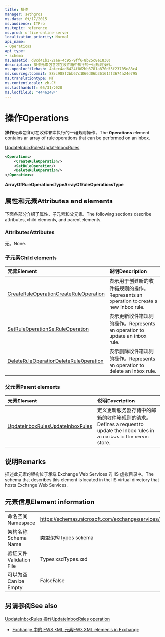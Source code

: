 ```yaml
---
title: 操作
manager: sethgros
ms.date: 09/17/2015
ms.audience: ITPro
ms.topic: reference
ms.prod: office-online-server
localization_priority: Normal
api_name:
- Operations
api_type:
- schema
ms.assetid: d8cd41b1-28ae-4c95-9ff6-8b25c8e18306
description: 操作元素包含可在收件箱中执行的一组规则操作。
ms.openlocfilehash: 4bbec4ad6424f802bb6781a870d65f23705e88c4
ms.sourcegitcommit: 88ec988f2bb67c1866d06b361615f3674a24e795
ms.translationtype: MT
ms.contentlocale: zh-CN
ms.lasthandoff: 05/31/2020
ms.locfileid: "44462484"
---
```

# <a name="operations"></a><span data-ttu-id="6cd5f-103">操作</span><span class="sxs-lookup"><span data-stu-id="6cd5f-103">Operations</span></span>

<span data-ttu-id="6cd5f-104">**操作**元素包含可在收件箱中执行的一组规则操作。</span><span class="sxs-lookup"><span data-stu-id="6cd5f-104">The **Operations** element contains an array of rule operations that can be performed on an Inbox.</span></span> 
  
[<span data-ttu-id="6cd5f-105">UpdateInboxRules</span><span class="sxs-lookup"><span data-stu-id="6cd5f-105">UpdateInboxRules</span></span>](updateinboxrules.md)
  
```XML
<Operations>
    <CreateRuleOperation/>
    <SetRuleOperation/>
    <DeleteRuleOperation/>
</Operations>
```

 <span data-ttu-id="6cd5f-106">**ArrayOfRuleOperationsType**</span><span class="sxs-lookup"><span data-stu-id="6cd5f-106">**ArrayOfRuleOperationsType**</span></span>
## <a name="attributes-and-elements"></a><span data-ttu-id="6cd5f-107">属性和元素</span><span class="sxs-lookup"><span data-stu-id="6cd5f-107">Attributes and elements</span></span>

<span data-ttu-id="6cd5f-108">下面各部分介绍了属性、子元素和父元素。</span><span class="sxs-lookup"><span data-stu-id="6cd5f-108">The following sections describe attributes, child elements, and parent elements.</span></span>
  
### <a name="attributes"></a><span data-ttu-id="6cd5f-109">Attributes</span><span class="sxs-lookup"><span data-stu-id="6cd5f-109">Attributes</span></span>

<span data-ttu-id="6cd5f-110">无。</span><span class="sxs-lookup"><span data-stu-id="6cd5f-110">None.</span></span>
  
### <a name="child-elements"></a><span data-ttu-id="6cd5f-111">子元素</span><span class="sxs-lookup"><span data-stu-id="6cd5f-111">Child elements</span></span>

|<span data-ttu-id="6cd5f-112">**元素**</span><span class="sxs-lookup"><span data-stu-id="6cd5f-112">**Element**</span></span>|<span data-ttu-id="6cd5f-113">**说明**</span><span class="sxs-lookup"><span data-stu-id="6cd5f-113">**Description**</span></span>|
|:-----|:-----|
|[<span data-ttu-id="6cd5f-114">CreateRuleOperation</span><span class="sxs-lookup"><span data-stu-id="6cd5f-114">CreateRuleOperation</span></span>](createruleoperation.md) <br/> |<span data-ttu-id="6cd5f-115">表示用于创建新的收件箱规则的操作。</span><span class="sxs-lookup"><span data-stu-id="6cd5f-115">Represents an operation to create a new Inbox rule.</span></span>  <br/> |
|[<span data-ttu-id="6cd5f-116">SetRuleOperation</span><span class="sxs-lookup"><span data-stu-id="6cd5f-116">SetRuleOperation</span></span>](setruleoperation.md) <br/> |<span data-ttu-id="6cd5f-117">表示更新收件箱规则的操作。</span><span class="sxs-lookup"><span data-stu-id="6cd5f-117">Represents an operation to update an Inbox rule.</span></span>  <br/> |
|[<span data-ttu-id="6cd5f-118">DeleteRuleOperation</span><span class="sxs-lookup"><span data-stu-id="6cd5f-118">DeleteRuleOperation</span></span>](deleteruleoperation.md) <br/> |<span data-ttu-id="6cd5f-119">表示删除收件箱规则的操作。</span><span class="sxs-lookup"><span data-stu-id="6cd5f-119">Represents an operation to delete an Inbox rule.</span></span>  <br/> |
   
### <a name="parent-elements"></a><span data-ttu-id="6cd5f-120">父元素</span><span class="sxs-lookup"><span data-stu-id="6cd5f-120">Parent elements</span></span>

|<span data-ttu-id="6cd5f-121">**元素**</span><span class="sxs-lookup"><span data-stu-id="6cd5f-121">**Element**</span></span>|<span data-ttu-id="6cd5f-122">**说明**</span><span class="sxs-lookup"><span data-stu-id="6cd5f-122">**Description**</span></span>|
|:-----|:-----|
|[<span data-ttu-id="6cd5f-123">UpdateInboxRules</span><span class="sxs-lookup"><span data-stu-id="6cd5f-123">UpdateInboxRules</span></span>](updateinboxrules.md) <br/> |<span data-ttu-id="6cd5f-124">定义更新服务器存储中的邮箱的收件箱规则的请求。</span><span class="sxs-lookup"><span data-stu-id="6cd5f-124">Defines a request to update the Inbox rules in a mailbox in the server store.</span></span>  <br/> |
   
## <a name="remarks"></a><span data-ttu-id="6cd5f-125">说明</span><span class="sxs-lookup"><span data-stu-id="6cd5f-125">Remarks</span></span>

<span data-ttu-id="6cd5f-126">描述此元素的架构位于承载 Exchange Web Services 的 IIS 虚拟目录中。</span><span class="sxs-lookup"><span data-stu-id="6cd5f-126">The schema that describes this element is located in the IIS virtual directory that hosts Exchange Web Services.</span></span>
  
## <a name="element-information"></a><span data-ttu-id="6cd5f-127">元素信息</span><span class="sxs-lookup"><span data-stu-id="6cd5f-127">Element information</span></span>

|||
|:-----|:-----|
|<span data-ttu-id="6cd5f-128">命名空间</span><span class="sxs-lookup"><span data-stu-id="6cd5f-128">Namespace</span></span>  <br/> |https://schemas.microsoft.com/exchange/services/2006/types  <br/> |
|<span data-ttu-id="6cd5f-129">架构名称</span><span class="sxs-lookup"><span data-stu-id="6cd5f-129">Schema Name</span></span>  <br/> |<span data-ttu-id="6cd5f-130">类型架构</span><span class="sxs-lookup"><span data-stu-id="6cd5f-130">Types schema</span></span>  <br/> |
|<span data-ttu-id="6cd5f-131">验证文件</span><span class="sxs-lookup"><span data-stu-id="6cd5f-131">Validation File</span></span>  <br/> |<span data-ttu-id="6cd5f-132">Types.xsd</span><span class="sxs-lookup"><span data-stu-id="6cd5f-132">Types.xsd</span></span>  <br/> |
|<span data-ttu-id="6cd5f-133">可以为空</span><span class="sxs-lookup"><span data-stu-id="6cd5f-133">Can be Empty</span></span>  <br/> |<span data-ttu-id="6cd5f-134">False</span><span class="sxs-lookup"><span data-stu-id="6cd5f-134">False</span></span>  <br/> |
   
## <a name="see-also"></a><span data-ttu-id="6cd5f-135">另请参阅</span><span class="sxs-lookup"><span data-stu-id="6cd5f-135">See also</span></span>



[<span data-ttu-id="6cd5f-136">UpdateInboxRules 操作</span><span class="sxs-lookup"><span data-stu-id="6cd5f-136">UpdateInboxRules operation</span></span>](updateinboxrules-operation.md)


- [<span data-ttu-id="6cd5f-137">Exchange 中的 EWS XML 元素</span><span class="sxs-lookup"><span data-stu-id="6cd5f-137">EWS XML elements in Exchange</span></span>](ews-xml-elements-in-exchange.md)

